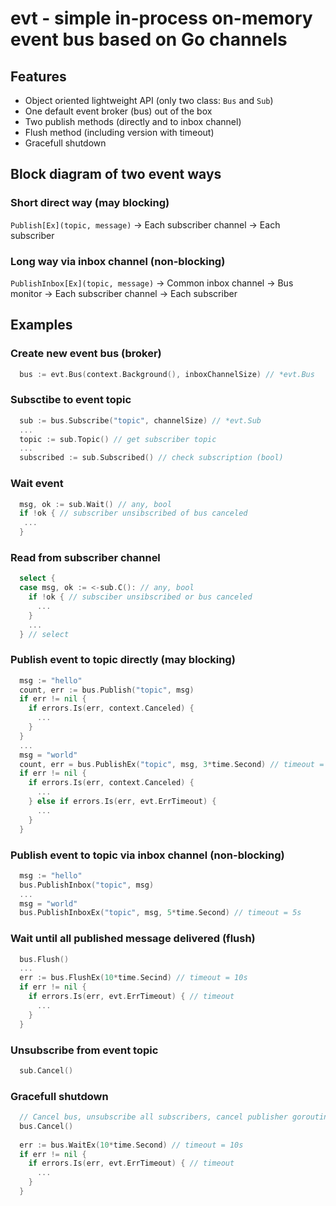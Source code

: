 # evt - simple in-process on-memory event bus based on Go channels

## Features
 - Object oriented lightweight API (only two class: `Bus` and `Sub`)
 - One default event broker (bus) out of the box
 - Two publish methods (directly and to inbox channel)
 - Flush method (including version with timeout)
 - Gracefull shutdown

## Block diagram of two event ways

### Short direct way (may blocking)
`Publish[Ex](topic, message)` -> Each subscriber channel -> Each subscriber

### Long way via inbox channel (non-blocking)
`PublishInbox[Ex](topic, message)` -> Common inbox channel -> Bus monitor ->
Each subscriber channel -> Each subscriber

## Examples

### Create new event bus (broker)
```go
  bus := evt.Bus(context.Background(), inboxChannelSize) // *evt.Bus
```

### Subsctibe to event topic
```go
  sub := bus.Subscribe("topic", channelSize) // *evt.Sub
  ...
  topic := sub.Topic() // get subscriber topic
  ...
  subscribed := sub.Subscribed() // check subscription (bool)
```

### Wait event
```go
  msg, ok := sub.Wait() // any, bool
  if !ok { // subscriber unsibscribed of bus canceled
   ...
  }
```

### Read from subscriber channel
```go
  select {
  case msg, ok := <-sub.C(): // any, bool
    if !ok { // subsciber unsibscribed or bus canceled
      ...
    }
    ...
  } // select
```

### Publish event to topic directly (may blocking)
```go
  msg := "hello"
  count, err := bus.Publish("topic", msg)
  if err != nil {
    if errors.Is(err, context.Canceled) {
      ...
    }
  }
  ...
  msg = "world"
  count, err = bus.PublishEx("topic", msg, 3*time.Second) // timeout = 3s
  if err != nil {
    if errors.Is(err, context.Canceled) {
      ...
    } else if errors.Is(err, evt.ErrTimeout) {
      ...
    }
  }
```

### Publish event to topic via inbox channel (non-blocking)
```go
  msg := "hello"
  bus.PublishInbox("topic", msg)
  ...
  msg = "world"
  bus.PublishInboxEx("topic", msg, 5*time.Second) // timeout = 5s
```

### Wait until all published message delivered (flush)
```go
  bus.Flush()
  ...
  err := bus.FlushEx(10*time.Secind) // timeout = 10s
  if err != nil {
    if errors.Is(err, evt.ErrTimeout) { // timeout
      ...
    }
  }
```

### Unsubscribe from event topic
```go
  sub.Cancel()
```

### Gracefull shutdown
```go
  // Cancel bus, unsubscribe all subscribers, cancel publisher goroutines
  bus.Cancel()
	
  err := bus.WaitEx(10*time.Second) // timeout = 10s
  if err != nil {
    if errors.Is(err, evt.ErrTimeout) { // timeout
      ...
    }
  }
```

